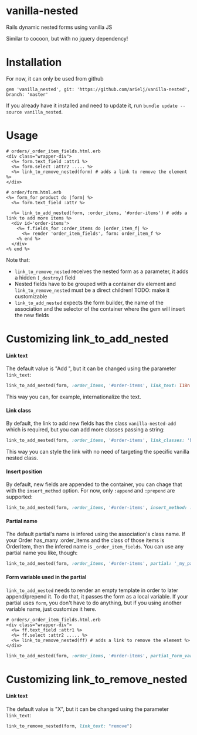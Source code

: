 # vanilla-nested
Rails dynamic nested forms using vanilla JS

Similar to cocoon, but with no jquery dependency!

# Installation
For now, it can only be used from github

```gem 'vanilla_nested', git: 'https://github.com/arielj/vanilla-nested', branch: 'master'```

If you already have it installed and need to update it, run `bundle update --source vanilla_nested`.

# Usage

``` HTML+ERB
# orders/_order_item_fields.html.erb
<div class="wrapper-div">
  <%= form.text_field :attr1 %>
  <%= form.select :attr2 ..... %>
  <%= link_to_remove_nested(form) # adds a link to remove the element %>
</div>
```

``` HTML+ERB
# order/form.html.erb
<%= form_for product do |form| %>
  <%= form.text_field :attr %>
  
  <%= link_to_add_nested(form, :order_items, '#order-items') # adds a link to add more items %>
  <div id='order-items'>
    <%= f.fields_for :order_items do |order_item_f| %>
      <%= render 'order_item_fields', form: order_item_f %>
    <% end %>
  </div>
<% end %>
```

Note that:
- `link_to_remove_nested` receives the nested form as a parameter, it adds a hidden `[_destroy]` field
- Nested fields have to be grouped with a container div element and `link_to_remove_nested` must be a direct children! TODO: make it customizable
- `link_to_add_nested` expects the form builder, the name of the association and the selector of the container where the gem will insert the new fields

# Customizing link_to_add_nested
#### Link text
The default value is "Add <name of the associated model>", but it can be changed using the parameter `link_text`:

``` Ruby
link_to_add_nested(form, :order_items, '#order-items', link_text: I18n.t(:some_key))
```
This way you can, for example, internationalize the text.

#### Link class
By default, the link to add new fields has the class `vanilla-nested-add` which is required, but you can add more classes passing a string:
``` Ruby
link_to_add_nested(form, :order_items, '#order-items', link_classes: 'btn btn-primary')
```
This way you can style the link with no need of targeting the specific vanilla nested class.

#### Insert position
By default, new fields are appended to the container, you can chage that with the `insert_method` option. For now, only `:append` and `:prepend` are supported:
``` Ruby
link_to_add_nested(form, :order_items, '#order-items', insert_method: :prepend)
```

#### Partial name
The default partial's name is infered using the association's class name. If your Order has_many :order_items and the class of those items is OrderItem, then the infered name is `_order_item_fields`. You can use any partial name you like, though:
``` Ruby
link_to_add_nested(form, :order_items, '#order-items', partial: '_my_partial')
```

#### Form variable used in the partial
`link_to_add_nested` needs to render an empty template in order to later append/prepend it. To do that, it passes the form as a local variable. If your partial uses `form`, you don't have to do anything, but if you using another variable name, just customize it here.

``` HTML+ERB
# orders/_order_item_fields.html.erb
<div class="wrapper-div">
  <%= ff.text_field :attr1 %>
  <%= ff.select :attr2 ..... %>
  <%= link_to_remove_nested(ff) # adds a link to remove the element %>
</div>
```

``` Ruby
link_to_add_nested(form, :order_items, '#order-items', partial_form_variable: :ff)
```

# Customizing link_to_remove_nested
#### Link text
The default value is "X", but it can be changed using the parameter `link_text`:

``` Ruby
link_to_remove_nested(form, link_text: "remove")
```
